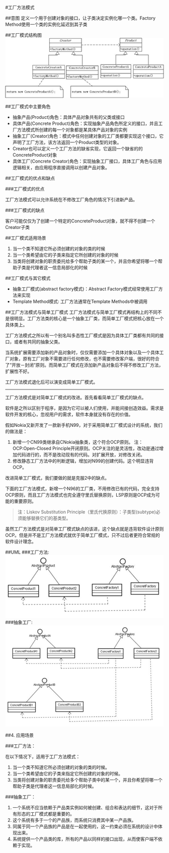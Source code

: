 #工厂方法模式

##意图
定义一个用于创建对象的接口，让子类决定实例化哪一个类。Factory Method使用一个类的实例化延迟到其子类

##工厂模式结构图
![工厂模式结构图](./factory.png "工厂模式结构图")

##工厂模式中主要角色
* 抽象产品(Product)角色：具体产品对象共有的父类或接口
* 具体产品(Concrete Product)角色：实现抽象产品角色所定义的接口，并且工厂方法模式所创建的每一个对象都是某具体产品对象的实例
* 抽象工厂(Creator)角色：模式中任何创建对象的工厂类都要实现这个接口，它声明了工厂方法，该方法返回一个Product类型的对象。
* Creator也可以定义一个工厂方法的缺省实现，它返回一个缺省的的ConcreteProduct对象
* 具体工厂(Concrete Creator)角色：实现抽象工厂接口，具体工厂角色与应用逻辑相关，由应用程序直接调用以创建产品对象。

##工厂模式的优点和缺点

###工厂模式的优点

工厂方法模式可以允许系统在不修改工厂角色的情况下引进新产品。

###工厂模式的缺点

客户可能仅仅为了创建一个特定的ConcreteProduct对象，就不得不创建一个Creator子类

##工厂模式适用场景
1. 当一个类不知道它所必须创建的对象的类的时候
2. 当一个类希望由它的子类来指定它所创建的对象的时候
3. 当类将创建对象的职责委托给多个帮助子类的某一个，并且你希望将哪一个帮助子类是代理者这一信息局部化的时候

##工厂模式与其它模式
* 抽象工厂模式(abstract factory模式)：Abstract Factory模式经常使用工厂方法来实现
* Template Method模式: 工厂方法通常在Template Methods中被调用

##工厂方法模式与简单工厂模式
工厂方法模式与简单工厂模式再结构上的不同不是很明显。工厂方法类的核心是一个抽象工厂类，而简单工厂模式把核心放在一个具体类上。

工厂方法模式之所以有一个别名叫多态性工厂模式是因为具体工厂类都有共同的接口，或者有共同的抽象父类。

当系统扩展需要添加新的产品对象时，仅仅需要添加一个具体对象以及一个具体工厂对象，原有工厂对象不需要进行任何修改，也不需要修改客户端，很好的符合了”开放－封闭”原则。而简单工厂模式在添加新产品对象后不得不修改工厂方法，扩展性不好。

工厂方法模式退化后可以演变成简单工厂模式。

<hr />

工厂方法模式是对简单工厂模式的改进。首先看看简单工厂模式的缺点。

软件是之所以区别于程序，是因为它可以被人们使用，并能间接创造效益。需求是软件开发的核心，忽视用户的需求，软件本身就没有存在的价值。

假如Nokia又新开发了一款新手机N99，对于采用简单工厂模式设计的系统，我们的做法是：

1. 新增一个CN99类继承自CNokia抽象类，这个符合OCP原则。
注：OCP:Open-Closed Principle开闭原则。OCP关注的是灵活性，改动是通过增加代码进行的，而不是改动现有的代码。对扩展开放，对修改关闭。
2. 修改静态工厂方法中的判断逻辑，增加对N99的创建代码。这个明显违背OCP。

改进简单工厂模式，我们要做的就是克服2中的缺点。


下面的工厂方法模式，新增一个N96的工厂类，不用修改已有的代码，完全支持OCP原则，而且工厂方法模式也完全遵守里氏替换原则，LSP原则是OCP成为可能的重要原则。

>注：Liskov Substitution Principle（里氏代换原则）：子类型(subtype)必须能够替换它们的基类型。

虽然工厂方法模式是对简单工厂模式缺点的该进，这个缺点就是违背软件设计原则OCP。但是并不是工厂方法模式就优于简单工厂模式，只不过后者更符合常规的软件设计理念。 

##UML
###工厂方法:
![工厂方法](./uml1.png)
###抽象工厂:
![uml](./uml2.png)

##4. 应用场景

###工厂方法：

在以下情况下，适用于工厂方法模式：

1. 当一个类不知道它所必须创建的对象的类的时候。
2. 当一个类希望由它的子类来指定它所创建的对象的时候。
3. 当类将创建对象的职责委托给多个帮助子类中的某一个，并且你希望将哪一个帮助子类是代理者这一信息局部化的时候。

###抽象工厂：

1. 一个系统不应当依赖于产品类实例如何被创建、组合和表达的细节，这对于所有形态的工厂模式都是重要的。
2. 这个系统有多于一个的产品族，而系统只消费其中某一产品族。
3. 同属于同一个产品族的产品是在一起使用的，这一约束必须在系统的设计中体现出来。
4. 系统提供一个产品类的库，所有的产品以同样的接口出现，从而使客户端不依赖于实现。